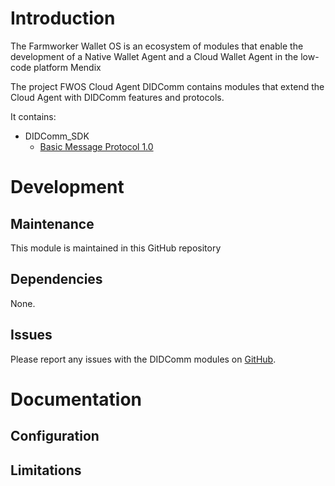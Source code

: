 # Introduction

The Farmworker Wallet OS is an ecosystem of modules that enable the development of a Native Wallet Agent and a Cloud Wallet Agent in the low-code platform Mendix

The project FWOS Cloud Agent DIDComm contains modules that extend the Cloud Agent with DIDComm features and protocols.

It contains:
- DIDComm_SDK
    - [Basic Message Protocol 1.0](https://github.com/hyperledger/aries-rfcs/tree/main/features/0095-basic-message)


# Development

## Maintenance

This module is maintained in this GitHub repository

## Dependencies

None.

## Issues

Please report any issues with the DIDComm modules on [GitHub](https://github.com/Entidad/fwos-cloudagent-didcomm/issues).

# Documentation

## Configuration

## Limitations

